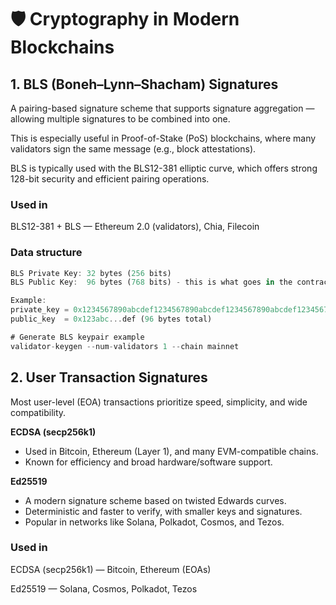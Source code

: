 # 🛡️ Cryptography in Modern Blockchains

## 1. BLS (Boneh–Lynn–Shacham) Signatures

A pairing-based signature scheme that supports signature aggregation — allowing multiple signatures to be combined into one.

This is especially useful in Proof-of-Stake (PoS) blockchains, where many validators sign the same message (e.g., block attestations).

BLS is typically used with the BLS12-381 elliptic curve, which offers strong 128-bit security and efficient pairing operations.

### Used in

BLS12-381 + BLS — Ethereum 2.0 (validators), Chia, Filecoin

### Data structure

```rust
BLS Private Key: 32 bytes (256 bits)
BLS Public Key:  96 bytes (768 bits) - this is what goes in the contract

Example:
private_key = 0x1234567890abcdef1234567890abcdef1234567890abcdef1234567890abcdef
public_key  = 0x123abc...def (96 bytes total)

# Generate BLS keypair example
validator-keygen --num-validators 1 --chain mainnet
```

## 2. User Transaction Signatures

Most user-level (EOA) transactions prioritize speed, simplicity, and wide compatibility.

**ECDSA (secp256k1)**

- Used in Bitcoin, Ethereum (Layer 1), and many EVM-compatible chains.
- Known for efficiency and broad hardware/software support.

**Ed25519**

- A modern signature scheme based on twisted Edwards curves.
- Deterministic and faster to verify, with smaller keys and signatures.
- Popular in networks like Solana, Polkadot, Cosmos, and Tezos.

### Used in

ECDSA (secp256k1) — Bitcoin, Ethereum (EOAs)

Ed25519 — Solana, Cosmos, Polkadot, Tezos
